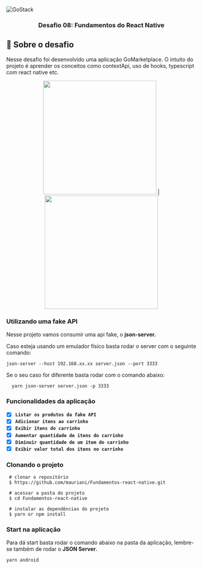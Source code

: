 <img alt="GoStack" src="https://storage.googleapis.com/golden-wind/bootcamp-gostack/header-desafios.png" />

<h3 align="center">
  Desafio 08: Fundamentos do React Native
</h3>

## :rocket: Sobre o desafio

Nesse desafio foi desenvolvido uma aplicação GoMarketplace. O intuito do projeto é aprender os conceitos como contextApi, uso de hooks, typescript com react native etc.

<p align="center">
  <img src="https://user-images.githubusercontent.com/32397288/113601820-37886800-9618-11eb-95e7-0ae2753e3217.jpeg" width="300"> | 
  <img src="https://user-images.githubusercontent.com/32397288/113601821-38b99500-9618-11eb-81f3-57b87d987e59.jpeg" width="300"> 
<p>

### Utilizando uma fake API

Nesse projeto vamos consumir uma api fake, o **json-server.**

Caso esteja usando um emulador físico basta rodar o server com o seguinte comando:

```tsx
json-server --host 192.168.xx.xx server.json --port 3333
```

Se o seu caso for diferente basta rodar com o comando abaixo:

```
  yarn json-server server.json -p 3333

```

### Funcionalidades da aplicação

- [x]  **`Listar os produtos da fake API`**
- [x]  **`Adicionar itens ao carrinho`**
- [x]  **`Exibir itens do carrinho`**
- [x]  **`Aumentar quantidade de itens do carrinho`**
- [x]  **`Diminuir quantidade de um item do carrinho`**
- [x]  **`Exibir valor total dos itens no carrinho`**

### Clonando o projeto

```
 # clonar o repositório
 $ https://github.com/mauriani/Fundamentos-react-native.git

 # acessar a pasta do projeto
 $ cd Fundamentos-react-native

 # instalar as dependências do projeto
 $ yarn or npm install

```

### Start na aplicação

Para dá start basta rodar o comando abaixo na pasta da aplicação, lembre-se também de rodar o **JSON Server.**

```
yarn android

```
